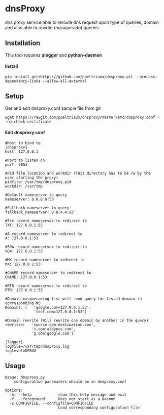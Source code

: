 # dnsProxy

dns proxy service able to reroute dns request upon type of queries, domain and also able to rewrite (masquerade) queries

## Installation

This tool requires **plogger** and **python-daemon**

#### Install
```
pip install git+https://github.com/ppeltriaux/dnsproxy.git --process-dependency-links --allow-all-external
```

## Setup

Get and edit dnsproxy.conf sample file from git

```
wget https://rawgit.com/ppeltriaux/dnsproxy/master/etc/dnsproxy.conf --no-check-certificate
```

#### Edit dnsproxy.conf

```
#Host to bind to
[dnsproxy]
host: 127.0.0.1
```

```
#Port to listen on
port: 2053
```

```
#Pid file location and workdir (This directory has to be rw by the user starting the proxy)
pidfile: /var/tmp/dnsproxy.pid
workdir: /var/tmp
```
```
#Default nameserver to query
nameserver: 8.8.8.8:53
```

```
#Fallback nameserver to query
fallback_nameserver: 8.8.4.4:53
```

```
#Txt record nameserver to redirect to
TXT: 127.0.0.1:53
```

```
#A record nameserver to redirect to
A: 127.0.0.1:53
```

```
#SOA record nameserver to redirect to
SOA: 127.0.0.1:53
```

```
#MX record nameserver to redirect to
MX: 127.0.0.1:53
```

```
#CNAME record nameserver to redirect to
CNAME: 127.0.0.1:53
```

```
#PTR record nameserver to redirect to
PTR: 127.0.0.1:53
```

```
#Domain masquerading list will send query for listed domain to corresponding NS
Domains: [   'google.com=127.0.0.1:53',
             'test.com=127.0.0.1:53']
```

```
#Domain rewrite (Will rewrite one domain by another in the query)
rewrite=[   'source.com:destination.com',
            's.com:aldynes.com',
            'g.com:google.com']
```

```
[logger]
logfile=/var/tmp/dnsproxy.log
loglevel=DEBUG
```

## Usage

```
Usage: dnsproxy.py
    configuration paramaters should be in dnsproxy.conf

Options:
  -h, --help            show this help message and exit
  -f, --foreground      Does not start as a Daemon
  -c CONFIGFILE, --configfile=CONFIGFILE
                        Load corresponding configuration file
```
